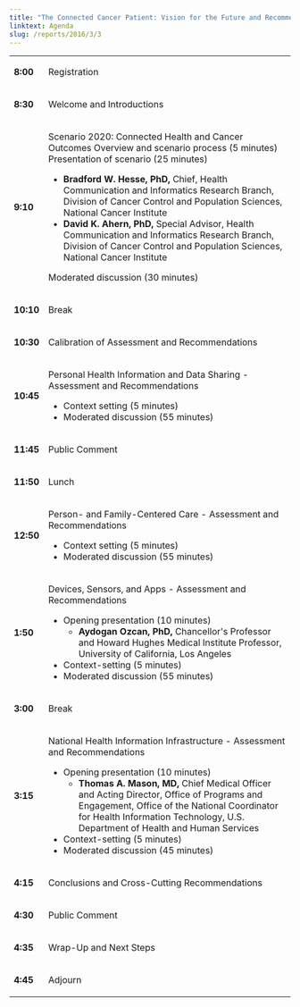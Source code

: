 ```yaml
---
title: "The Connected Cancer Patient: Vision for the Future and Recommendations for Action"
linktext: Agenda
slug: /reports/2016/3/3
---
```

<div class="full-report-container">
<div class="left-nav-container">
<left-navigation root="/reports/2016/3"></left-navigation>
</div>
<div class="report-container">

<table class="agenda-table">
<tbody>
<tr><td>

**8:00**</td><td>

Registration
</td></tr>
<tr><td>

**8:30**</td><td>

Welcome and Introductions
</td></tr>
<tr><td>

**9:10**</td><td>

Scenario 2020: Connected Health and Cancer Outcomes
Overview and scenario process (5 minutes)
Presentation of scenario (25 minutes)
- **Bradford W. Hesse, PhD,** Chief, Health Communication and Informatics Research Branch, Division of Cancer Control and Population Sciences, National Cancer Institute
- **David K. Ahern, PhD,** Special Advisor, Health Communication and Informatics Research Branch, Division of Cancer Control and Population Sciences, National Cancer Institute

Moderated discussion (30 minutes)
</td></tr>
<tr><td>

**10:10**</td><td>

Break
</td></tr>
<tr><td>

**10:30** </td><td>

Calibration of Assessment and Recommendations
</td></tr>
<tr><td>

**10:45** </td><td>

Personal Health Information and Data Sharing - Assessment and Recommendations

- Context setting (5 minutes)
- Moderated discussion (55 minutes)
</td></tr>
<tr><td>

**11:45** </td><td>

Public Comment
</td></tr>

<tr><td>

**11:50** </td><td>

Lunch
</td></tr>
<tr><td>

**12:50** </td><td>

Person- and Family-Centered Care - Assessment and Recommendations

- Context setting (5 minutes)
- Moderated discussion (55 minutes)
</td></tr>
<tr><td>

**1:50** </td><td>

Devices, Sensors, and Apps - Assessment and Recommendations

- Opening presentation (10 minutes)
  - **Aydogan Ozcan, PhD,** Chancellor's Professor and Howard Hughes Medical Institute Professor, University of California, Los Angeles
- Context-setting (5 minutes)
- Moderated discussion (55 minutes)
</td></tr>
<tr><td>

**3:00** </td><td>

Break
</td></tr>
<tr><td>

**3:15** </td><td>

National Health Information Infrastructure - Assessment and Recommendations

- Opening presentation (10 minutes)
  - **Thomas A. Mason, MD,** Chief Medical Officer and Acting Director, Office of Programs and Engagement, Office of the National Coordinator for Health Information Technology, U.S. Department of Health and Human Services
- Context-setting (5 minutes)
- Moderated discussion (45 minutes)
</td></tr>
<tr><td>

**4:15** </td><td>

Conclusions and Cross-Cutting Recommendations
</td></tr>
<tr><td>

**4:30** </td><td>

Public Comment

</td></tr>
<tr><td>

**4:35** </td><td>

Wrap-Up and Next Steps

</td></tr>
<tr><td>

**4:45** </td><td>

Adjourn

</td></tr>
</tbody></table>

</div>
</div>
